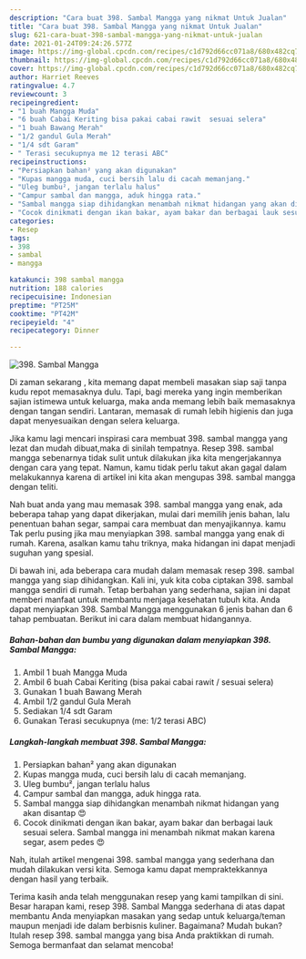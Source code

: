 ```yaml
---
description: "Cara buat 398. Sambal Mangga yang nikmat Untuk Jualan"
title: "Cara buat 398. Sambal Mangga yang nikmat Untuk Jualan"
slug: 621-cara-buat-398-sambal-mangga-yang-nikmat-untuk-jualan
date: 2021-01-24T09:24:26.577Z
image: https://img-global.cpcdn.com/recipes/c1d792d66cc071a8/680x482cq70/398-sambal-mangga-foto-resep-utama.jpg
thumbnail: https://img-global.cpcdn.com/recipes/c1d792d66cc071a8/680x482cq70/398-sambal-mangga-foto-resep-utama.jpg
cover: https://img-global.cpcdn.com/recipes/c1d792d66cc071a8/680x482cq70/398-sambal-mangga-foto-resep-utama.jpg
author: Harriet Reeves
ratingvalue: 4.7
reviewcount: 3
recipeingredient:
- "1 buah Mangga Muda"
- "6 buah Cabai Keriting bisa pakai cabai rawit  sesuai selera"
- "1 buah Bawang Merah"
- "1/2 gandul Gula Merah"
- "1/4 sdt Garam"
- " Terasi secukupnya me 12 terasi ABC"
recipeinstructions:
- "Persiapkan bahan² yang akan digunakan"
- "Kupas mangga muda, cuci bersih lalu di cacah memanjang."
- "Uleg bumbu², jangan terlalu halus"
- "Campur sambal dan mangga, aduk hingga rata."
- "Sambal mangga siap dihidangkan menambah nikmat hidangan yang akan disantap 😍"
- "Cocok dinikmati dengan ikan bakar, ayam bakar dan berbagai lauk sesuai selera. Sambal mangga ini menambah nikmat makan karena segar, asem pedes 😍"
categories:
- Resep
tags:
- 398
- sambal
- mangga

katakunci: 398 sambal mangga 
nutrition: 188 calories
recipecuisine: Indonesian
preptime: "PT25M"
cooktime: "PT42M"
recipeyield: "4"
recipecategory: Dinner

---
```



![398. Sambal Mangga](https://img-global.cpcdn.com/recipes/c1d792d66cc071a8/680x482cq70/398-sambal-mangga-foto-resep-utama.jpg)

Di zaman  sekarang , kita memang dapat membeli masakan siap saji tanpa kudu repot memasaknya dulu. Tapi, bagi mereka yang ingin memberikan sajian istimewa untuk keluarga, maka anda memang lebih baik memasaknya dengan tangan sendiri. Lantaran, memasak di rumah lebih higienis dan juga dapat menyesuaikan dengan selera keluarga.

Jika kamu lagi mencari inspirasi cara membuat 398. sambal mangga yang lezat dan mudah dibuat,maka di sinilah tempatnya. Resep 398. sambal mangga  sebenarnya tidak sulit untuk dilakukan jika kita mengerjakannya dengan cara yang tepat. Namun, kamu tidak perlu takut akan gagal dalam melakukannya 
karena di artikel ini kita akan mengupas 398. sambal mangga dengan teliti.  



Nah buat anda yang mau memasak 398. sambal mangga yang enak, ada beberapa tahap yang dapat dikerjakan, mulai dari memilih jenis bahan, lalu penentuan bahan segar, sampai cara membuat dan menyajikannya. kamu Tak perlu pusing jika mau menyiapkan 398. sambal mangga yang enak di rumah. Karena, asalkan kamu  tahu triknya, maka hidangan ini dapat menjadi suguhan yang spesial.

Di bawah ini, ada beberapa cara mudah dalam memasak resep 398. sambal mangga yang siap dihidangkan. Kali ini, yuk kita coba ciptakan 398. sambal mangga sendiri di rumah. Tetap berbahan yang sederhana, sajian ini dapat memberi manfaat untuk membantu menjaga kesehatan tubuh kita. Anda dapat menyiapkan 398. Sambal Mangga menggunakan 6 jenis bahan dan 6 tahap pembuatan. Berikut ini cara dalam membuat hidangannya.

<!--inarticleads1-->

##### Bahan-bahan dan bumbu yang digunakan dalam menyiapkan 398. Sambal Mangga:

1. Ambil 1 buah Mangga Muda
1. Ambil 6 buah Cabai Keriting (bisa pakai cabai rawit / sesuai selera)
1. Gunakan 1 buah Bawang Merah
1. Ambil 1/2 gandul Gula Merah
1. Sediakan 1/4 sdt Garam
1. Gunakan  Terasi secukupnya (me: 1/2 terasi ABC)




<!--inarticleads2-->

##### Langkah-langkah membuat 398. Sambal Mangga:

1. Persiapkan bahan² yang akan digunakan
1. Kupas mangga muda, cuci bersih lalu di cacah memanjang.
1. Uleg bumbu², jangan terlalu halus
1. Campur sambal dan mangga, aduk hingga rata.
1. Sambal mangga siap dihidangkan menambah nikmat hidangan yang akan disantap 😍
1. Cocok dinikmati dengan ikan bakar, ayam bakar dan berbagai lauk sesuai selera. Sambal mangga ini menambah nikmat makan karena segar, asem pedes 😍




Nah, itulah artikel mengenai  398. sambal mangga  yang sederhana dan mudah dilakukan versi kita. Semoga kamu dapat mempraktekkannya dengan hasil yang terbaik. 

Terima kasih anda telah menggunakan resep yang kami tampilkan di sini. Besar harapan kami, resep  398. Sambal Mangga sederhana di atas dapat membantu Anda menyiapkan masakan yang sedap untuk keluarga/teman maupun menjadi ide dalam berbisnis kuliner. Bagaimana? Mudah bukan? Itulah resep 398. sambal mangga yang bisa Anda praktikkan di rumah. Semoga bermanfaat dan selamat mencoba!

